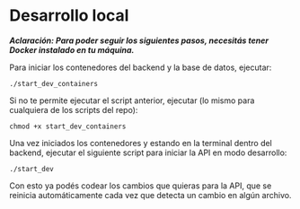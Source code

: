 # Desarrollo local

***Aclaración: Para poder seguir los siguientes pasos, necesitás tener Docker instalado en tu máquina.***

Para iniciar los contenedores del backend y la base de datos, ejecutar:
```
./start_dev_containers
```

Si no te permite ejecutar el script anterior, ejecutar (lo mismo para cualquiera de los scripts del repo):
```
chmod +x start_dev_containers
```

Una vez iniciados los contenedores y estando en la terminal dentro del backend, ejecutar el siguiente script para iniciar la API en modo desarrollo:
```
./start_dev
```

Con esto ya podés codear los cambios que quieras para la API, que se reinicia automáticamente cada vez que detecta un cambio en algún archivo.